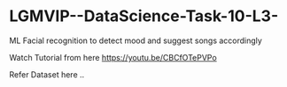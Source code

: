 # LGMVIP--DataScience-Task-10-L3-

ML Facial recognition to detect mood and suggest songs accordingly 



Watch Tutorial from here https://youtu.be/CBCfOTePVPo

Refer Dataset here ..
